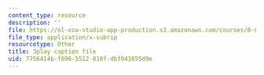 ```yaml
---
content_type: resource
description: ''
file: https://ol-ocw-studio-app-production.s3.amazonaws.com/courses/8-01sc-classical-mechanics-fall-2016/7756414bf6965512810fdbf041855d9e_reUjl788R9Q.srt
file_type: application/x-subrip
resourcetype: Other
title: 3play caption file
uid: 7756414b-f696-5512-810f-dbf041855d9e
---
```

